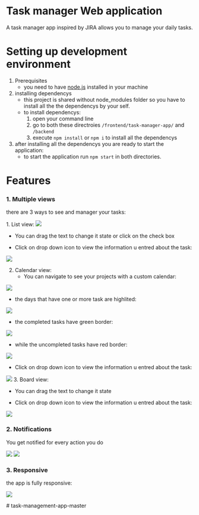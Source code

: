 # Task manager Web application

A task manager app inspired by JIRA allows you to manage your daily tasks.
# Setting up development environment
  1. Prerequisites
      - you need to have [node.js](https://nodejs.org/en/) installed in your machine
  2. installing dependencys 
      - this project is shared without node_modules folder so you have to install all the the dependencys by your self.
      - to install dependencys:
        1. open your command line
        2. go to both these directroies ```/frontend/task-manager-app/``` and ```/backend```
        3. execute  ```npm install``` or ```npm i``` to install all the dependencys
  3. after installing all the dependencys you are ready to start the application:
      - to start the application run ```npm start``` in both directories.
# Features
### 1. Multiple views
  <p> there are 3 ways to see and manager your tasks: </p>
1. List view:

  <img src="https://user-images.githubusercontent.com/97839369/221426631-7d4986f0-b782-4f8c-8490-1d528da10d7c.png">
  
  - You can drag the text to change it state or click on the check box
  
  - Click on drop down icon to view the information u entred about the task:
  
  <img src = https://user-images.githubusercontent.com/97839369/221427314-c1c7bfcc-9112-4fc4-8c14-85be8a848a73.png >
  
2. Calendar view:
   - You can navigate to see your projects with a custom calendar:
   
  <img src = https://user-images.githubusercontent.com/97839369/221427778-d465c244-1f30-4f1a-86ff-8741373a05d4.png >
  
  - the days that have one or more task are highlited:
 
  <img src=https://user-images.githubusercontent.com/97839369/221428621-67ad5d24-c7ab-4e46-9344-71276222f6c4.png>
      
  - the completed tasks have green border:
 <img src = https://user-images.githubusercontent.com/97839369/221428475-40603cc6-8997-41e0-b43e-4a3a59d53bfd.png >
      
  - while the uncompleted tasks have red border:
   <img src = https://user-images.githubusercontent.com/97839369/221428454-54d3cb70-d66b-4bba-bfde-68e9642955a7.png >
     

  - Click on drop down icon to view the information u entred about the task:
  <img src = https://user-images.githubusercontent.com/97839369/221429117-51c56178-4b38-4d4b-b1ab-5c1ed0931f84.png >
3. Board view:


  - You can drag the text to change it state

  
  - Click on drop down icon to view the information u entred about the task:
 
 <img src = https://user-images.githubusercontent.com/97839369/221429156-ebac37be-ed09-4f0d-a36d-144da848ffe9.png>

### 2. Notifications
<p> You get notified for every action you do </p>
 <img src = https://user-images.githubusercontent.com/97839369/221429251-af13e90e-e49b-497c-8b51-c8447ddd841a.png> 
 <img src = https://user-images.githubusercontent.com/97839369/221429277-e72093ca-3064-4c08-a35d-c23728c4b8d5.png >

### 3. Responsive
the app is fully responsive:

<img src = https://user-images.githubusercontent.com/97839369/221429396-f643edef-10f3-471b-99d3-1dd4689408d4.png >

          

#   t a s k - m a n a g e m e n t - a p p - m a s t e r 
 
 